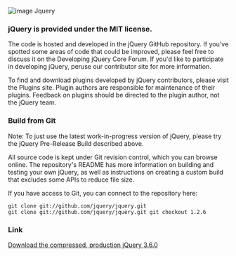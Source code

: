 ![image Jquery](https://th.bing.com/th/id/Rf7ad4246963a857f1b07bb90e1658aa8?rik=yToA4k8duHAtEA&riu=http%3a%2f%2fmentormate.com%2fwp-content%2fuploads%2f2011%2f07%2fjQuery.png&ehk=JKEyLYH5rwhfJOTEVkTGuigBf5RjF3pV0W8IGt9TZEA%3d&risl=&pid=ImgRaw)
### jQuery is provided under the MIT license.

The code is hosted and developed in the jQuery GitHub repository. If you've spotted some areas of code that could be improved, please feel free to discuss it on the Developing jQuery Core Forum. If you'd like to participate in developing jQuery, peruse our contributor site for more information.

To find and download plugins developed by jQuery contributors, please visit the Plugins site. Plugin authors are responsible for maintenance of their plugins. Feedback on plugins should be directed to the plugin author, not the jQuery team.

### Build from Git

Note: To just use the latest work-in-progress version of jQuery, please try the jQuery Pre-Release Build described above.

All source code is kept under Git revision control, which you can browse online. The repository's README has more information on building and testing your own jQuery, as well as instructions on creating a custom build that excludes some APIs to reduce file size.

If you have access to Git, you can connect to the repository here:


`git clone git://github.com/jquery/jquery.git`                                                                                      
`git clone git://github.com/jquery/jquery.git
git checkout 1.2.6`

### Link
[Download the compressed, production jQuery 3.6.0](https://code.jquery.com/jquery-3.6.0.min.js)
